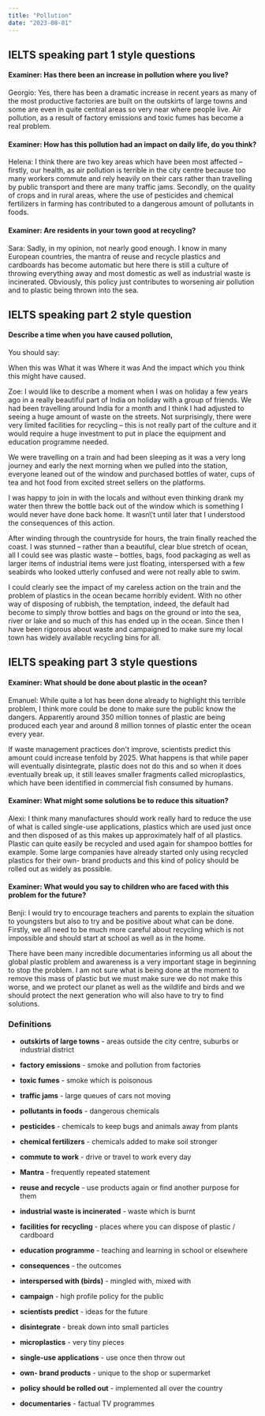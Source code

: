 ```yaml
---
title: "Pollution"
date: "2023-08-01"
---
```


## IELTS speaking part 1 style questions

#### Examiner: Has there been an increase in pollution where you live?

Georgio: Yes, there has been a dramatic increase in recent years as many of the most productive factories are built on the outskirts of large towns and some are even in quite central areas so very near where people live. Air pollution, as a result of factory emissions and toxic fumes has become a real problem.

#### Examiner: How has this pollution had an impact on daily life, do you think?

Helena: I think there are two key areas which have been most affected – firstly, our health, as air pollution is terrible in the city centre because too many workers commute and rely heavily on their cars rather than travelling by public transport and there are many traffic jams. Secondly, on the quality of crops and in rural areas, where the use of pesticides and chemical fertilizers in farming has contributed to a dangerous amount of pollutants in foods.

#### Examiner: Are residents in your town good at recycling?

Sara: Sadly, in my opinion, not nearly good enough. I know in many European countries, the mantra of reuse and recycle plastics and cardboards has become automatic but here there is still a culture of throwing everything away and most domestic as well as industrial waste is incinerated. Obviously, this policy just contributes to worsening air pollution and to plastic being thrown into the sea.

## IELTS speaking part 2 style question

#### Describe a time when you have caused pollution,

You should say:

When this was What it was Where it was And the impact which you think this might have caused.

Zoe: I would like to describe a moment when I was on holiday a few years ago in a really beautiful part of India on holiday with a group of friends. We had been travelling around India for a month and I think I had adjusted to seeing a huge amount of waste on the streets. Not surprisingly, there were very limited facilities for recycling – this is not really part of the culture and it would require a huge investment to put in place the equipment and education programme needed.

We were travelling on a train and had been sleeping as it was a very long journey and early the next morning when we pulled into the station, everyone leaned out of the window and purchased bottles of water, cups of tea and hot food from excited street sellers on the platforms.

I was happy to join in with the locals and without even thinking drank my water then threw the bottle back out of the window which is something I would never have done back home. It wasn\\'t until later that I understood the consequences of this action.

After winding through the countryside for hours, the train finally reached the coast. I was stunned – rather than a beautiful, clear blue stretch of ocean, all I could see was plastic waste – bottles, bags, food packaging as well as larger items of industrial items were just floating, interspersed with a few seabirds who looked utterly confused and were not really able to swim.

I could clearly see the impact of my careless action on the train and the problem of plastics in the ocean became horribly evident. With no other way of disposing of rubbish, the temptation, indeed, the default had become to simply throw bottles and bags on the ground or into the sea, river or lake and so much of this has ended up in the ocean. Since then I have been rigorous about waste and campaigned to make sure my local town has widely available recycling bins for all.

## IELTS speaking part 3 style questions

#### Examiner: What should be done about plastic in the ocean?

Emanuel: While quite a lot has been done already to highlight this terrible problem, I think more could be done to make sure the public know the dangers. Apparently around 350 million tonnes of plastic are being produced each year and around 8 million tonnes of plastic enter the ocean every year.

If waste management practices don't improve, scientists predict this amount could increase tenfold by 2025. What happens is that while paper will eventually disintegrate, plastic does not do this and so when it does eventually break up, it still leaves smaller fragments called microplastics, which have been identified in commercial fish consumed by humans.

#### Examiner: What might some solutions be to reduce this situation?

Alexi: I think many manufactures should work really hard to reduce the use of what is called single-use applications, plastics which are used just once and then disposed of as this makes up approximately half of all plastics. Plastic can quite easily be recycled and used again for shampoo bottles for example. Some large companies have already started only using recycled plastics for their own- brand products and this kind of policy should be rolled out as widely as possible.

#### Examiner: What would you say to children who are faced with this problem for the future?

Benji: I would try to encourage teachers and parents to explain the situation to youngsters but also to try and be positive about what can be done. Firstly, we all need to be much more careful about recycling which is not impossible and should start at school as well as in the home.

There have been many incredible documentaries informing us all about the global plastic problem and awareness is a very important stage in beginning to stop the problem. I am not sure what is being done at the moment to remove this mass of plastic but we must make sure we do not make this worse, and we protect our planet as well as the wildlife and birds and we should protect the next generation who will also have to try to find solutions.

### Definitions

- **outskirts of large towns** - areas outside the city centre, suburbs or industrial district

- **factory emissions** - smoke and pollution from factories

- **toxic fumes** - smoke which is poisonous

- **traffic jams** - large queues of cars not moving

- **pollutants in foods** - dangerous chemicals

- **pesticides** - chemicals to keep bugs and animals away from plants

- **chemical fertilizers** - chemicals added to make soil stronger

- **commute to work** - drive or travel to work every day

- **Mantra** - frequently repeated statement

- **reuse and recycle** - use products again or find another purpose for them

- **industrial waste is incinerated** - waste which is burnt

- **facilities for recycling** - places where you can dispose of plastic / cardboard

- **education programme** - teaching and learning in school or elsewhere

- **consequences** - the outcomes

- **interspersed with (birds)** - mingled with, mixed with

- **campaign** - high profile policy for the public

- **scientists predict** - ideas for the future

- **disintegrate** - break down into small particles

- **microplastics** - very tiny pieces

- **single-use applications** - use once then throw out

- **own- brand products** - unique to the shop or supermarket

- **policy should be rolled out** - implemented all over the country

- **documentaries** - factual TV programmes
